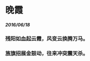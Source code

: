 <style>
  .page-header>a{display:none;}
  .site-footer{display:none;}
</style>
# 晚霞
##### 2016/06/18
### 残阳如血起云霞，风变云换腾万马。
### 旌旗招展金鼓动，往来冲突震天杀。

